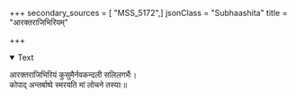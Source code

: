 +++
secondary_sources = [ "MSS_5172",]
jsonClass = "Subhaashita"
title = "आरक्तराजिभिरियम्"

+++

<details open><summary>Text</summary>

आरक्तराजिभिरियं कुसुमैर्नवकन्दली सलिलगर्भैः।  
कोपाद् अन्तर्बाष्पे स्मरयति मां लोचने तस्याः॥
</details>
